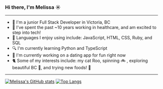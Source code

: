 ### Hi there, I'm Melissa :sunny:
- - - -
* :cherry_blossom: I'm a junior Full Stack Developer in Victoria, BC
* :space_invader: I've spent the past ~10 years working in healthcare, and am excited to step into tech!
* :speech_balloon: Languages I enjoy using include: JavaScript, HTML, CSS, Ruby, and SQL 
* :mag: I'm currently learning Python and TypeScript
* :rose: I'm currently working on a dating app for fun right now 
* :cat2: Some of my interests include: my cat Roo, spinning :bike: , exploring beautiful BC :evergreen_tree:, and trying new foods! :ramen:
- - - -
<!-- ![Melissa's GitHub stats](https://github-readme-stats.vercel.app/api?username=anuraghazra&theme=dark&show_icons=true) -->
[![Melissa's GitHub stats](https://github-readme-stats.vercel.app/api?username=mwilliamsonholmes&layout=compact&hide=prs&theme=omni)](https://github.com/mwilliamsonholmes/github-readme-stats)
[![Top Langs](https://github-readme-stats.vercel.app/api/top-langs/?username=mwilliamsonholmes&layout=compact&theme=omni)](https://github.com/mwilliamsonholmes/github-readme-stats)

